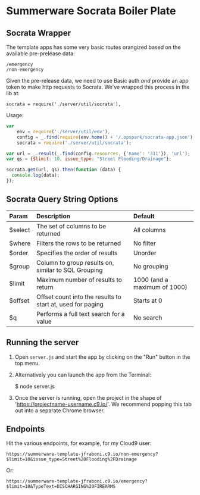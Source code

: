 Summerware Socrata Boiler Plate
===

## Socrata Wrapper

The template apps has some very basic routes orangized based on the available pre-prelease data:

    /emergency
    /non-emergency

Given the pre-release data, we need to use Basic auth _and_ provide an app token to make http requests to Socrata.  We've wrapped this process in the lib at:

    socrata = require('./server/util/socrata'),

Usage:

````javascript
var 
    env = require('./server/util/env'),
    config = _.find(require(env.home() + '/.opspark/socrata-app.json'), {'name': 'test'}),
    socrata = require('./server/util/socrata');

var url = _.result(_.find(config.resources, {'name': '311'}), 'url');
var qs = {$limit: 10, issue_type: "Street Flooding/Drainage"};

socrata.get(url, qs).then(function (data) {
  console.log(data);
});
````

## Socrata Query String Options

| Param | Description | Default |
|:------------|:-------------|:---------|
| $select | The set of columns to be returned |All columns |
| $where | Filters the rows to be returned | No filter |
| $order | Specifies the order of results | Unorder |
| $group | Column to group results on, similar to SQL Grouping | No grouping |
| $limit | Maximum number of results to return | 1000 (and a maximum of 1000) |
| $offset | Offset count into the results to start at, used for paging | Starts at 0 |
| $q | Performs a full text search for a value | No search |

## Running the server

1) Open `server.js` and start the app by clicking on the "Run" button in the top menu.

2) Alternatively you can launch the app from the Terminal:

    $ node server.js

3) Once the server is running, open the project in the shape of 'https://projectname-username.c9.io/'.  We recommend popping this tab out into a separate Chrome browser.

## Endpoints

Hit the various endpoints, for example, for my Cloud9 user: 

    https://summerware-template-jfraboni.c9.io/non-emergency?$limit=10&issue_type=Street%20Flooding%2FDrainage

Or:

    https://summerware-template-jfraboni.c9.io/emergency?$limit=10&TypeText=DISCHARGING%20FIREARMS